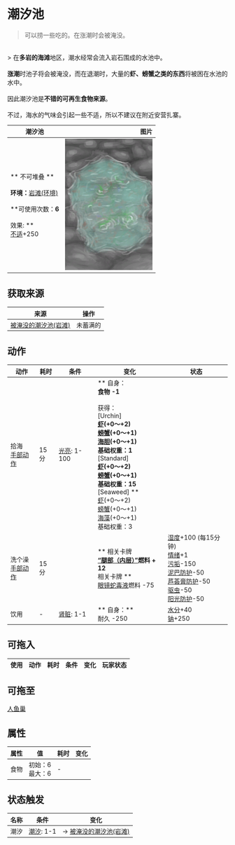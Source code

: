 # 潮汐池  
> 可以捞一些吃的。在涨潮时会被淹没。  
<br>  
> 在<b>多岩的海滩</b>地区，潮水经常会流入岩石围成的水池中。<br><br><b>涨潮</b>时池子将会被淹没，而在退潮时，大量的<b>虾、螃蟹之类的东西</b>将被困在水池的水中。<br><br>因此潮汐池是<b>不错的可再生食物来源</b>。<br><br>不过，海水的气味会引起一些不适，所以不建议在附近安营扎寨。  
  
  潮汐池  |   图片   
 ----  |  ----:   
 ** 不可堆叠 **<br><br>**环境：**[岩滩(环境)](Env_Rocks.md)<br><br>**可使用次数：**6<br><br>** 效果: **<br>[不适](Discomfort.md)+250  |  <img decoding="async" src="Sprite/TidePool.png" href="a.md" style="max-width:300px;max-height:300px;">   
  
## 获取来源  
来源  |  操作  
----  |  ----  
[被淹没的潮汐池(岩滩)](TidePoolFlooded.md)  |  未蓄满的  
## 动作  
动作  |  耗时  |  条件  |  变化  |  状态  
----  |  ----  |  ----  |  ----  |  ----  
拾海<br>[手部动作](HandAction.md)  |  15分  |  [光亮](Light.md): 1-100  |  ** 自身：**<br>食物  -1<br><br>** 获得： **<br>** [Urchin] **<br>  [虾](Prawns.md)(+0～+2)<br>  [螃蟹](Crab.md)(+0～+1)<br>  [海胆](Urchin.md)(+0～+1)<br>基础权重：1<br>** [Standard] **<br>  [虾](Prawns.md)(+0～+2)<br>  [螃蟹](Crab.md)(+0～+1)<br>基础权重：15<br>** [Seaweed] **<br>  [虾](Prawns.md)(+0～+2)<br>  [螃蟹](Crab.md)(+0～+1)<br>  [海藻](Seaweed.md)(+0～+1)<br>基础权重：3  |    
洗个澡<br>[手部动作](HandAction.md)  |  15分  |    |  ** 相关卡牌 **<br>[“腿部（内层）”](tag_Clothing.md)燃料 + 12<br>** 相关卡牌 **<br>[眼镜蛇毒液](W_CobraSpit.md)燃料  -75  |  [湿度](Wetness.md)+100 (每15分钟)<br>[情绪](Morale.md)+1<br>[污垢](Filth.md)-150<br>[泥巴防护](MudProtection.md)-50<br>[芦荟膏防护](AloeVeraGelProtection.md)-50<br>[驱虫](BugRepellentApplied.md)-50<br>[阳光防护](SunProtection.md)-50  
饮用<br>  |  -  |  [肾脏](IfKidneys.md): 1-1  |  ** 自身：**<br>耐久  -250  |  [水分](Hydration.md)+40<br>[钠](Sodium.md)+250  
## 可拖入  
使用  |  动作  |  耗时  |  条件  |  变化  |  玩家状态  
----  |  ----  |  ----  |  ----  |  ----  |  ----  
## 可拖至  
[人鱼巢](MermaidNest.md)  
## 属性   
属性  |  值  |  耗时  |  变化  
----  |  ----  |  ----  |  ----  
食物  |  初始：6<br>最大：6  |  -  |    
## 状态触发  
名称  |  条件  |  变化  
----  |  ----  |  ----  
潮汐  |  [潮汐](Tides.md): 1-1  |  → [被淹没的潮汐池(岩滩)](TidePoolFlooded.md)  


<script>document.title="潮汐池 - 卡牌生存百科 Card Survival Wiki";</script>